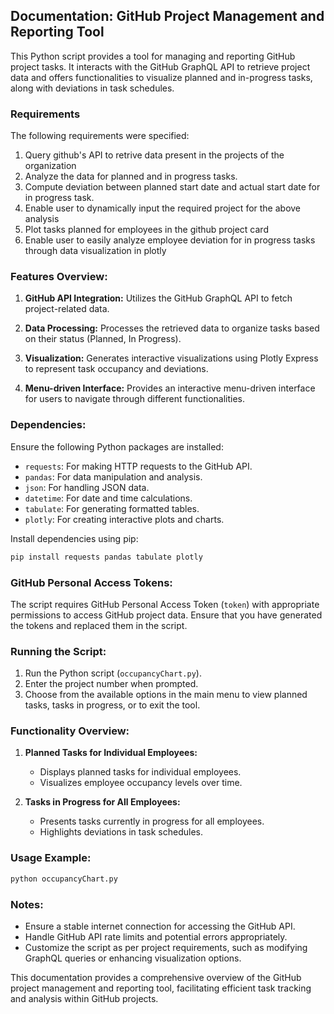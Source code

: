 ## Documentation: GitHub Project Management and Reporting Tool

This Python script provides a tool for managing and reporting GitHub project tasks. It interacts with the GitHub GraphQL API to retrieve project data and offers functionalities to visualize planned and in-progress tasks, along with deviations in task schedules.

### Requirements

The following requirements were specified:

1. Query github's API to retrive data present in the projects of the organization
2. Analyze the data for planned and in progress tasks.
3. Compute deviation between planned start date and actual start date for in progress task.
4. Enable user to dynamically input the required project for the above analysis
5. Plot tasks planned for employees in the github project card
6. Enable user to easily analyze employee deviation for in progress tasks through data visualization in plotly


### Features Overview:
1. **GitHub API Integration:** Utilizes the GitHub GraphQL API to fetch project-related data.

2. **Data Processing:** Processes the retrieved data to organize tasks based on their status (Planned, In Progress).

3. **Visualization:** Generates interactive visualizations using Plotly Express to represent task occupancy and deviations.

4. **Menu-driven Interface:** Provides an interactive menu-driven interface for users to navigate through different functionalities.

### Dependencies:
Ensure the following Python packages are installed:

- `requests`: For making HTTP requests to the GitHub API.
- `pandas`: For data manipulation and analysis.
- `json`: For handling JSON data.
- `datetime`: For date and time calculations.
- `tabulate`: For generating formatted tables.
- `plotly`: For creating interactive plots and charts.

Install dependencies using pip:
```bash
pip install requests pandas tabulate plotly
```

### GitHub Personal Access Tokens:
The script requires GitHub Personal Access Token (`token`) with appropriate permissions to access GitHub project data. Ensure that you have generated the tokens and replaced them in the script.

### Running the Script:
1. Run the Python script (`occupancyChart.py`).
2. Enter the project number when prompted.
3. Choose from the available options in the main menu to view planned tasks, tasks in progress, or to exit the tool.

### Functionality Overview:
1. **Planned Tasks for Individual Employees:**
   - Displays planned tasks for individual employees.
   - Visualizes employee occupancy levels over time.

2. **Tasks in Progress for All Employees:**
   - Presents tasks currently in progress for all employees.
   - Highlights deviations in task schedules.

### Usage Example:
```python
python occupancyChart.py
```

### Notes:
- Ensure a stable internet connection for accessing the GitHub API.
- Handle GitHub API rate limits and potential errors appropriately.
- Customize the script as per project requirements, such as modifying GraphQL queries or enhancing visualization options.

This documentation provides a comprehensive overview of the GitHub project management and reporting tool, facilitating efficient task tracking and analysis within GitHub projects.